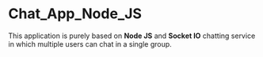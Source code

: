 # Chat_App_Node_JS<br>
This application is purely based on **Node JS** and **Socket IO** chatting service in which multiple users can chat in a single group.

